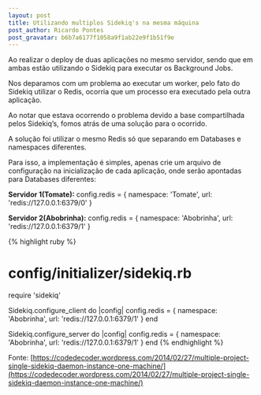 ```yaml
---
layout: post
title: Utilizando multiplos Sidekiq's na mesma máquina
post_author: Ricardo Pontes
post_gravatar: b6b7a6177f1058a9f1ab22e9f1b51f9e
---
```


Ao realizar o deploy de duas aplicações no mesmo servidor, sendo que em ambas estão utilizando o Sidekiq para executar os Background Jobs.

Nos deparamos com um problema ao executar um worker, pelo fato do Sidekiq utilizar o Redis, ocorria que um processo era executado pela outra aplicação.

Ao notar que estava ocorrendo o problema devido a base compartilhada pelos Sidekiq’s, fomos atrás de uma solução para o ocorrido.

A solução foi utilizar o mesmo Redis só que separando em Databases e namespaces diferentes.

Para isso, a implementação é simples, apenas crie um arquivo de configuração na inicialização de cada aplicação, onde serão apontadas para Databases diferentes:

**Servidor 1(Tomate):** config.redis = { namespace: 'Tomate', url: 'redis://127.0.0.1:6379/0' }

**Servidor 2(Abobrinha):** config.redis = { namespace: 'Abobrinha', url: 'redis://127.0.0.1:6379/1' }

{% highlight ruby %}
# config/initializer/sidekiq.rb

require 'sidekiq'

Sidekiq.configure_client do |config|
  config.redis = { namespace: 'Abobrinha',
                   url: 'redis://127.0.0.1:6379/1' }
end

Sidekiq.configure_server do |config|
  config.redis = { namespace: 'Abobrinha',
                   url: 'redis://127.0.0.1:6379/1' }
end
{% endhighlight %}


Fonte: [https://codedecoder.wordpress.com/2014/02/27/multiple-project-single-sidekiq-daemon-instance-one-machine/](https://codedecoder.wordpress.com/2014/02/27/multiple-project-single-sidekiq-daemon-instance-one-machine/)
